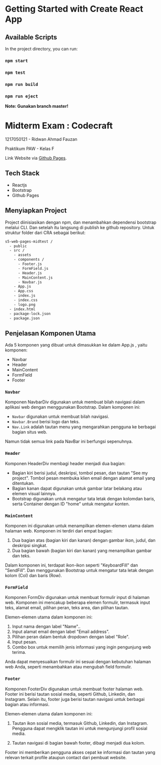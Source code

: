 # Getting Started with Create React App

## Available Scripts

In the project directory, you can run:

### `npm start`

### `npm test`

### `npm run build`

### `npm run eject`

**Note: Gunakan branch master!**

# Midterm Exam : Codecraft

1217050121 - Ridwan Ahmad Fauzan

Praktikum PAW - Kelas F

Link Website via [Github Pages](https://ridwannadev.github.io/s5-web-pages-midtest/).

## Tech Stack

- Reactjs
- Bootstrap
- Github Pages

## Menyiapkan Project

Project diinisiasikan dengan npm, dan menambahkan dependensi bootstrap melalui CLI. Dan setelah itu langsung di publish ke github repository. Untuk struktur folder dari CRA sebagai berikut:


```bash
s5-web-pages-midtest /
  - public
  - src /
    - assets
    - components /
      - Footer.js
      - FormField.js
      - Header.js
      - MainContent.js
      - Navbar.js
    - App.js
    - App.css
    - index.js
    - index.css
    - logo.png
  - index.html
  - package-lock.json
  - package.json
```

## Penjelasan Komponen Utama

Ada 5 komponen yang dibuat untuk dimasukkan ke dalam App.js , yaitu komponen:
- Navbar
- Header
- MainContent
- FormField
- Footer

### `Navbar`

Komponen NavbarDiv digunakan untuk membuat bilah navigasi dalam aplikasi web dengan menggunakan Bootstrap. Dalam komponen ini:

- `Navbar` digunakan untuk membuat bilah navigasi.
- `Navbar.Brand` berisi logo dan teks.
- `Nav.Link` adalah tautan menu yang mengarahkan pengguna ke berbagai bagian situs web.

Namun tidak semua link pada NavBar ini berfungsi sepenuhnya.

### `Header`

Komponen HeaderDiv membagi header menjadi dua bagian:

- Bagian kiri berisi judul, deskripsi, tombol pesan, dan tautan "See my project". Tombol pesan membuka klien email dengan alamat email yang ditentukan.
- Bagian kanan dapat digunakan untuk gambar latar belakang atau elemen visual lainnya.
- Bootstrap digunakan untuk mengatur tata letak dengan kolomdan baris, serta Container dengan ID "home" untuk mengatur konten.

### `MainContent`

Komponen ini digunakan untuk menampilkan elemen-elemen utama dalam halaman web. Komponen ini terdiri dari empat bagian:

1. Dua bagian atas (bagian kiri dan kanan) dengan gambar ikon, judul, dan deskripsi singkat.
2. Dua bagian bawah (bagian kiri dan kanan) yang menampilkan gambar dan teks.

Dalam komponen ini, terdapat ikon-ikon seperti "KeyboardFill" dan "SendFill". Dan menggunakan Bootstrap untuk mengatur tata letak dengan kolom (Col) dan baris (Row).


### `FormField`

Komponen FormDiv digunakan untuk membuat formulir input di halaman web. Komponen ini mencakup beberapa elemen formulir, termasuk input teks, alamat email, pilihan peran, teks area, dan pilihan tautan.

Elemen-elemen utama dalam komponen ini:

1. Input nama dengan label "Name"..
2. Input alamat email dengan label "Email address".
3. Pilihan peran dalam bentuk dropdown dengan label "Role".
4. Input pesan.
5. Combo box untuk memilih jenis informasi yang ingin pengunjung web terima.

Anda dapat menyesuaikan formulir ini sesuai dengan kebutuhan halaman web Anda, seperti menambahkan atau mengubah field formulir.


### `Footer`

Komponen FooterDiv digunakan untuk membuat footer halaman web. Footer ini berisi tautan sosial media, seperti Github, Linkedin, dan Instagram. Selain itu, footer juga berisi tautan navigasi untuk berbagai bagian atau informasi.

Elemen-elemen utama dalam komponen ini:

1. Tautan ikon sosial media, termasuk Github, Linkedin, dan Instagram. Pengguna dapat mengklik tautan ini untuk mengunjungi profil sosial media.

2. Tautan navigasi di bagian bawah footer, dibagi menjadi dua kolom.

Footer ini memberikan pengguna akses cepat ke informasi dan tautan yang relevan terkait profile ataupun contact dari pembuat website.